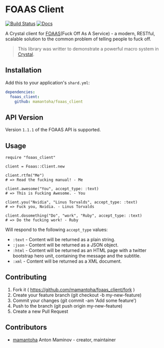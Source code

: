 # FOAAS Client

[![Build Status](https://travis-ci.org/mamantoha/foaas_client.svg?branch=master)](https://travis-ci.org/mamantoha/foaas_client)
[![Docs](https://img.shields.io/badge/docs-available-brightgreen.svg)](https://mamantoha.github.io/foaas_client/)

A Crystal client for [FOAAS](https://foaas.com)(Fuck Off As A Service) - a modern, RESTful, scalable solution to the common problem of telling people to fuck off.

> This library was writter to demonstrate a powerful macro system in [Crystal](https://crystal-lang.org/).

## Installation

Add this to your application's `shard.yml`:

```yaml
dependencies:
  foaas_client:
    github: mamantoha/foaas_client
```

## API Version

Version `1.1.1` of the FOAAS API is supported.

## Usage

```crystal
require "foaas_client"

client = Foaas::Client.new

client.rtfm("Me")
# => Read the fucking manual! - Me

client.awesome("You", accept_type: :text)
# => This is Fucking Awesome. - You

client.you("Nvidia", "Linus Torvalds", accept_type: :text)
# => Fuck you, Nvidia. - Linus Torvalds

client.dosomething("Do", "work", "Ruby", accept_type: :text)
# => Do the fucking work! - Ruby
```

Will respond to the following `accept_type` values:

* `:text` - Content will be returned as a plain string.
* `:json` - Content will be returned as a JSON object.
* `:html` - Content will be returned as an HTML page with a twitter bootstrap hero unit, containing the message and the subtitle.
* `:xml` - Content will be returned as a XML document.

## Contributing

1. Fork it ( https://github.com/mamantoha/foaas_client/fork )
2. Create your feature branch (git checkout -b my-new-feature)
3. Commit your changes (git commit -am 'Add some feature')
4. Push to the branch (git push origin my-new-feature)
5. Create a new Pull Request

## Contributors

* [mamantoha](https://github.com/mamantoha) Anton Maminov - creator, maintainer
